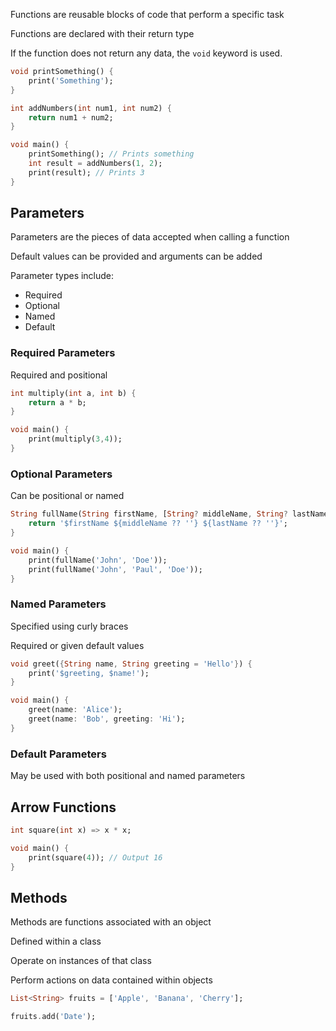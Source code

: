 
Functions are reusable blocks of code that perform a specific task

Functions are declared with their return type

If the function does not return any data, the `void` keyword is used.

```dart
void printSomething() {
	print('Something');
}

int addNumbers(int num1, int num2) {
	return num1 + num2;
}

void main() {
	printSomething(); // Prints something
	int result = addNumbers(1, 2);
	print(result); // Prints 3
}
```


## Parameters 

Parameters are the pieces of data accepted when calling a function

Default values can be provided and arguments can be added

Parameter types include:
- Required
- Optional
- Named
- Default

### Required Parameters

Required and positional

```dart
int multiply(int a, int b) {
	return a * b;
}

void main() {
	print(multiply(3,4));
}
```

### Optional Parameters 

Can be positional or named

```dart
String fullName(String firstName, [String? middleName, String? lastName]) {
	return '$firstName ${middleName ?? ''} ${lastName ?? ''}';
}

void main() {
	print(fullName('John', 'Doe'));
	print(fullName('John', 'Paul', 'Doe'));
}
```

### Named Parameters

Specified using curly braces

Required or given default values

```dart
void greet({String name, String greeting = 'Hello'}) {
	print('$greeting, $name!');
}

void main() {
	greet(name: 'Alice');
	greet(name: 'Bob', greeting: 'Hi');
}
```

### Default Parameters

May be used with both positional and named parameters

## Arrow Functions

```dart
int square(int x) => x * x;

void main() {
	print(square(4)); // Output 16
}
```

## Methods

Methods are functions associated with an object

Defined within a class

Operate on instances of that class

Perform actions on data contained within objects

```dart
List<String> fruits = ['Apple', 'Banana', 'Cherry'];

fruits.add('Date');
```